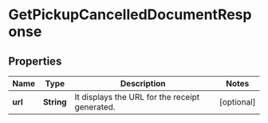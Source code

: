 

# GetPickupCancelledDocumentResponse


## Properties

| Name | Type | Description | Notes |
|------------ | ------------- | ------------- | -------------|
|**url** | **String** | It displays the URL for the receipt generated. |  [optional] |



